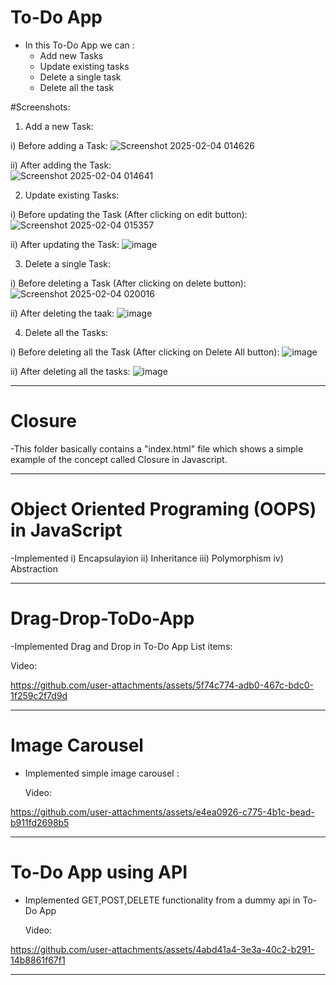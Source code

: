 # To-Do App

- In this To-Do App we can :
  - Add new Tasks
  - Update existing tasks
  - Delete a single task
  - Delete all the task
 
#Screenshots:

1. Add a new Task:

i) Before adding a Task:
	![Screenshot 2025-02-04 014626](https://github.com/user-attachments/assets/493aceda-cc15-4dee-9b63-cb8afad42be7)
 
ii) After adding the Task:	
	![Screenshot 2025-02-04 014641](https://github.com/user-attachments/assets/745239cc-0066-4f3e-bf13-c65db99ed38d)
 
 2. Update existing Tasks:

i) Before updating the Task (After clicking on edit button):
	 ![Screenshot 2025-02-04 015357](https://github.com/user-attachments/assets/af52045f-5e0b-4aed-84da-4f34a2cd9bf1)

ii) After updating the Task:
	![image](https://github.com/user-attachments/assets/45817c1f-34f6-4336-9cdb-2f417d7c966f)

3. Delete a single Task:

i) Before deleting a Task (After clicking on delete button):
	![Screenshot 2025-02-04 020016](https://github.com/user-attachments/assets/e6c15358-c412-48f6-9f88-1bcb8fb16162)

ii) After deleting the taak:
	![image](https://github.com/user-attachments/assets/6b0e0f20-b5d0-4cac-8ea2-61d58464b4ce)

4. Delete all the Tasks:

i) Before deleting all the Task (After clicking on Delete All button):
	![image](https://github.com/user-attachments/assets/a1db2841-0ce0-4f5b-89b1-aea005d3da47)

ii) After deleting all the tasks:
	![image](https://github.com/user-attachments/assets/2821d74e-48c5-483b-bfc4-e54993c6e2f5)



--------------------------------------------------------------------------------------------------------------------------------------------------------------------------------

# Closure

-This folder basically contains a "index.html" file which shows a simple example of the concept called Closure in Javascript.


--------------------------------------------------------------------------------------------------------------------------------------------------------------------------------

# Object Oriented Programing (OOPS) in JavaScript

-Implemented
i) Encapsulayion
ii) Inheritance
iii) Polymorphism
iv) Abstraction

--------------------------------------------------------------------------------------------------------------------------------------------------------------------------------

# Drag-Drop-ToDo-App

-Implemented Drag and Drop in To-Do App List items:

Video:



https://github.com/user-attachments/assets/5f74c774-adb0-467c-bdc0-1f259c2f7d9d

--------------------------------------------------------------------------------------------------------------------------------------------------------------------------------

# Image Carousel

- Implemented simple image carousel :

  Video:
  

https://github.com/user-attachments/assets/e4ea0926-c775-4b1c-bead-b911fd2698b5

--------------------------------------------------------------------------------------------------------------------------------------------------------------------------------

# To-Do App using API

- Implemented GET,POST,DELETE functionality from a dummy api in To-Do App

  Video:


https://github.com/user-attachments/assets/4abd41a4-3e3a-40c2-b291-14b8861f67f1

--------------------------------------------------------------------------------------------------------------------------------------------------------------------------------
  
